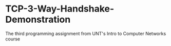 # TCP-3-Way-Handshake-Demonstration
The third programming assignment from UNT's Intro to Computer Networks course
